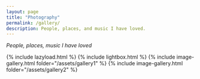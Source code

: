 ```yaml
---
layout: page
title: "Photography"
permalink: /gallery/
description: People, places, and music I have loved.
---
```


_People, places, music I have loved_

{% include lazyload.html %}
{% include lightbox.html %}
{% include image-gallery.html folder="/assets/gallery1" %}
{% include image-gallery.html folder="/assets/gallery2" %}
